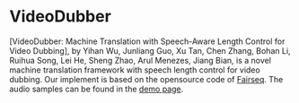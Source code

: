 # VideoDubber
[VideoDubber: Machine Translation with Speech-Aware Length Control for Video Dubbing], by Yihan Wu, Junliang Guo, Xu Tan, Chen Zhang, Bohan Li, Ruihua Song, Lei He, Sheng Zhao, Arul Menezes, Jiang Bian, is a novel machine translation framework with speech length control for video dubbing. Our implement is based on the opensource code of [Fairseq](https://github.com/facebookresearch/fairseq). The audio samples can be found in the [demo page](https://speechresearch.github.io/videodubbing/).

